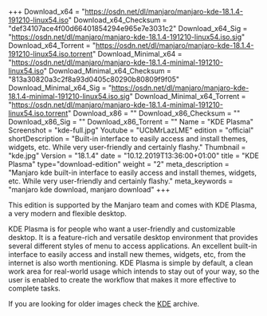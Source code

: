 +++
Download_x64 = "https://osdn.net/dl/manjaro/manjaro-kde-18.1.4-191210-linux54.iso"
Download_x64_Checksum = "def34107ace4f00d66401854294e965e7e3031c2"
Download_x64_Sig = "https://osdn.net/dl/manjaro/manjaro-kde-18.1.4-191210-linux54.iso.sig"
Download_x64_Torrent = "https://osdn.net/dl/manjaro/manjaro-kde-18.1.4-191210-linux54.iso.torrent"
Download_Minimal_x64 = "https://osdn.net/dl/manjaro/manjaro-kde-18.1.4-minimal-191210-linux54.iso"
Download_Minimal_x64_Checksum = "813a30820a3c2f8a93d0405c80290b80809f9f05"
Download_Minimal_x64_Sig = "https://osdn.net/dl/manjaro/manjaro-kde-18.1.4-minimal-191210-linux54.iso.sig"
Download_Minimal_x64_Torrent = "https://osdn.net/dl/manjaro/manjaro-kde-18.1.4-minimal-191210-linux54.iso.torrent"
Download_x86 = ""
Download_x86_Checksum = ""
Download_x86_Sig = ""
Download_x86_Torrent = ""
Name = "KDE Plasma"
Screenshot = "kde-full.jpg"
Youtube = "UCbMrLazLME"
edition = "official"
shortDescription = "Built-in interface to easily access and install themes, widgets, etc. While very user-friendly and certainly flashy."
Thumbnail = "kde.jpg"
Version = "18.1.4"
date = "10.12.2019T13:36:00+01:00"
title = "KDE Plasma"
type="download-edition"
weight = "2"
meta_description = "Manjaro kde built-in interface to easily access and install themes, widgets, etc. While very user-friendly and certainly flashy."
meta_keywords = "manjaro kde download, manjaro download"
+++

This edition is supported by the Manjaro team and comes with KDE Plasma, a very modern and flexible desktop.

KDE Plasma is for people who want a user-friendly and customizable desktop. It is a feature-rich and versatile desktop environment that provides several different styles of menu to access applications. An excellent built-in interface to easily access and install new themes, widgets, etc, from the internet is also worth mentioning. KDE Plasma is simple by default, a clean work area for real-world usage which intends to stay out of your way, so the user is enabled to create the workflow that makes it more effective to complete tasks.

If you are looking for older images check the [KDE](https://osdn.net/projects/manjaro/storage/z_release_archive/kde) archive.
